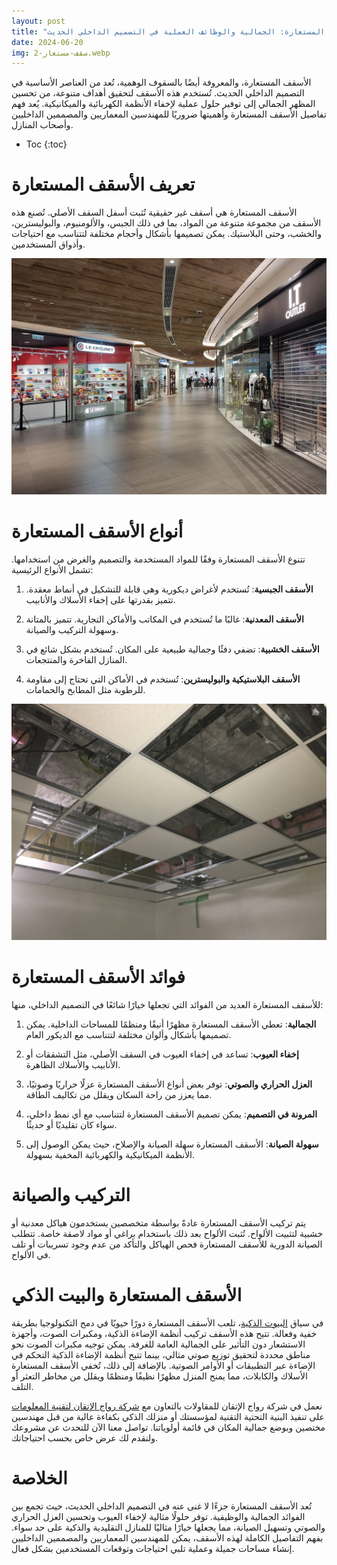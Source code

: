 ```yaml
---
layout: post
title: "الأسقف المستعارة: الجمالية والوظائف العملية في التصميم الداخلي الحديث"
date: 2024-06-20
img: سقف-مستعار-2.webp
---
```




الأسقف المستعارة، والمعروفة أيضًا بالسقوف الوهمية، تُعد من العناصر الأساسية في التصميم الداخلي الحديث. تُستخدم هذه الأسقف لتحقيق أهداف متنوعة، من تحسين المظهر الجمالي إلى توفير حلول عملية لإخفاء الأنظمة الكهربائية والميكانيكية. يُعد فهم تفاصيل الأسقف المستعارة وأهميتها ضروريًا للمهندسين المعماريين والمصممين الداخليين وأصحاب المنازل.


* Toc
{:toc}

# تعريف الأسقف المستعارة

الأسقف المستعارة هي أسقف غير حقيقية تُثبت أسفل السقف الأصلي. تُصنع هذه الأسقف من مجموعة متنوعة من المواد، بما في ذلك الجبس، والألومنيوم، والبوليسترين، والخشب، وحتى البلاستيك. يمكن تصميمها بأشكال وأحجام مختلفة لتتناسب مع احتياجات وأذواق المستخدمين.

![سقف مستعار خشبي](/assets/img/سقف-مستعار-1.webp)

# أنواع الأسقف المستعارة

تتنوع الأسقف المستعارة وفقًا للمواد المستخدمة والتصميم والغرض من استخدامها. تشمل الأنواع الرئيسية:

1. **الأسقف الجبسية**: تُستخدم لأغراض ديكورية وهي قابلة للتشكيل في أنماط معقدة. تتميز بقدرتها على إخفاء الأسلاك والأنابيب.
   
2. **الأسقف المعدنية**: غالبًا ما تُستخدم في المكاتب والأماكن التجارية. تتميز بالمتانة وسهولة التركيب والصيانة.

3. **الأسقف الخشبية**: تضفي دفئًا وجمالية طبيعية على المكان. تُستخدم بشكل شائع في المنازل الفاخرة والمنتجعات.

4. **الأسقف البلاستيكية والبوليسترين**: تُستخدم في الأماكن التي تحتاج إلى مقاومة للرطوبة مثل المطابخ والحمامات.

![سقف مستعار بلاستيكي](/assets/img/سقف-مستعار-3.webp)

# فوائد الأسقف المستعارة

للأسقف المستعارة العديد من الفوائد التي تجعلها خيارًا شائعًا في التصميم الداخلي، منها:

1. **الجمالية**: تعطي الأسقف المستعارة مظهرًا أنيقًا ومنظمًا للمساحات الداخلية. يمكن تصميمها بأشكال وألوان مختلفة لتتناسب مع الديكور العام.
   
2. **إخفاء العيوب**: تساعد في إخفاء العيوب في السقف الأصلي، مثل التشققات أو الأنابيب والأسلاك الظاهرة.
   
3. **العزل الحراري والصوتي**: توفر بعض أنواع الأسقف المستعارة عزلًا حراريًا وصوتيًا، مما يعزز من راحة السكان ويقلل من تكاليف الطاقة.

4. **المرونة في التصميم**: يمكن تصميم الأسقف المستعارة لتتناسب مع أي نمط داخلي، سواء كان تقليديًا أو حديثًا.

5. **سهولة الصيانة**: الأسقف المستعارة سهلة الصيانة والإصلاح، حيث يمكن الوصول إلى الأنظمة الميكانيكية والكهربائية المخفية بسهولة.

# التركيب والصيانة

يتم تركيب الأسقف المستعارة عادةً بواسطة متخصصين يستخدمون هياكل معدنية أو خشبية لتثبيت الألواح. تُثبت الألواح بعد ذلك باستخدام براغي أو مواد لاصقة خاصة. تتطلب الصيانة الدورية للأسقف المستعارة فحص الهياكل والتأكد من عدم وجود تسريبات أو تلف في الألواح.

# الأسقف المستعارة والبيت الذكي

في سياق [البيوت الذكية](https://rawajit.com/blog/%D9%85%D8%B2%D8%A7%D9%8A%D8%A7-%D9%88%D8%AA%D9%82%D9%86%D9%8A%D8%A7%D8%AA-%D8%A7%D9%84%D8%A8%D9%8A%D8%AA-%D8%A7%D9%84%D8%B0%D9%83%D9%8A/)، تلعب الأسقف المستعارة دورًا حيويًا في دمج التكنولوجيا بطريقة خفية وفعالة. تتيح هذه الأسقف تركيب أنظمة الإضاءة الذكية، ومكبرات الصوت، وأجهزة الاستشعار دون التأثير على الجمالية العامة للغرفة. يمكن توجيه مكبرات الصوت نحو مناطق محددة لتحقيق توزيع صوتي مثالي، بينما تتيح أنظمة الإضاءة الذكية التحكم في الإضاءة عبر التطبيقات أو الأوامر الصوتية. بالإضافة إلى ذلك، تُخفي الأسقف المستعارة الأسلاك والكابلات، مما يمنح المنزل مظهرًا نظيفًا ومنظمًا ويقلل من مخاطر التعثر أو التلف.

نعمل في شركة رواج الإتقان للمقاولات بالتعاون مع [شركة رواج الإتقان لتقنية المعلومات](https://rawajit.com/) على تنفيذ البنية التحتية التقنية لمؤسستك أو منزلك الذكي بكفاءة عالية من قبل مهندسين مختصين وبوضع جمالية المكان في قائمة أولوياتنا. تواصل معنا الآن للتحدث عن مشروعك ولنقدم لك عرض خاص بحسب احتياجاتك.

# الخلاصة

تُعد الأسقف المستعارة جزءًا لا غنى عنه في التصميم الداخلي الحديث، حيث تجمع بين الفوائد الجمالية والوظيفية. توفر حلولًا مثالية لإخفاء العيوب وتحسين العزل الحراري والصوتي وتسهيل الصيانة، مما يجعلها خيارًا مثاليًا للمنازل التقليدية والذكية على حد سواء. بفهم التفاصيل الكاملة لهذه الأسقف، يمكن للمهندسين المعماريين والمصممين الداخليين إنشاء مساحات جميلة وعملية تلبي احتياجات وتوقعات المستخدمين بشكل فعال.
